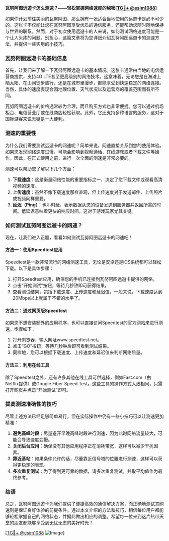**瓦努阿图远遊卡怎么测速？——轻松掌握网络速度的秘密[[TG💪+ @esim1088](https://t.me/s/esim1088)]**

如果你计划前往美丽的瓦努阿图，那么拥有一张适合当地使用的远遊卡是必不可少的。这张卡不仅能让您在瓦努阿图享受优质的通信服务，还能帮助您随时随地保持与世界的联系。然而，对于初次使用远遊卡的人来说，如何测试网络速度可能是一个让人头疼的问题。别担心，这篇文章将为您详细介绍瓦努阿图远遊卡的测速方法，并提供一些实用的小技巧。

### 瓦努阿图远遊卡的基础信息

首先，让我们来了解一下瓦努阿图远遊卡的基本情况。这张卡通常由当地的电信运营商提供，支持4G LTE甚至更高级别的网络技术。这意味着，无论您是在海滩上晒太阳、在山间徒步旅行，还是在城市里漫步，都能享受到快速稳定的网络连接。当然，具体的速度表现会因地理位置、天气状况以及运营商的覆盖范围而有所不同。

瓦努阿图远遊卡的价格通常较为合理，而且购买方式也非常便捷。您可以通过机场柜台、电信营业厅或在线商店轻松获取。此外，它还支持多种语言的服务，这对于国际游客来说无疑是一大便利。

### 测速的重要性

为什么我们需要测试远遊卡的网速呢？简单来说，网速直接关系到您的使用体验。如果您发现网络速度过慢，可能会影响到视频通话、在线游戏或者下载文件等操作。因此，在正式使用之前，进行一次全面的测速是非常必要的。

测速可以帮助您了解以下几个方面：

1. **下载速度**：这是衡量网络性能的重要指标之一，决定了您下载文件或观看高清视频的速度。
2. **上传速度**：虽然不像下载速度那样直观，但上传速度对于发送邮件、上传照片或视频同样重要。
3. **延迟（Ping）**：也叫时延，表示数据从您的设备发送到服务器并返回所需的时间。低延迟意味着更快的响应时间，这对于游戏玩家尤其关键。

### 如何测试瓦努阿图远遊卡的网速？

现在，让我们进入正题，看看如何测试瓦努阿图远遊卡的网速吧！

#### 方法一：使用Speedtest应用

Speedtest是一款非常流行的网络测速工具，无论是安卓还是iOS系统都可以轻松下载。以下是具体步骤：

1. 打开Speedtest应用，确保您的手机已连接到瓦努阿图远遊卡提供的网络。
2. 点击“开始测试”按钮，等待几秒钟即可获得结果。
3. 查看测试结果，包括下载速度、上传速度和延迟值。一般来说，下载速度达到20Mbps以上就属于不错的水平了。

#### 方法二：通过网页版Speedtest

如果您不想安装额外的应用程序，也可以直接访问Speedtest的官方网站来进行测速。步骤如下：

1. 打开浏览器，输入网址www.speedtest.net。
2. 点击“GO”按钮，等待几秒钟后即可看到测试结果。
3. 同样地，您可以根据下载速度、上传速度和延迟值来判断网络质量。

#### 方法三：利用在线工具

除了Speedtest之外，还有许多其他在线工具可供选择，例如Fast.com（由Netflix提供）或Google Fiber Speed Test。这些工具的操作方式大致相同，只需打开网页并点击“开始测试”即可。

### 提高测速准确性的技巧

尽管上述方法已经足够简单易行，但在实际操作中仍有一些小技巧可以让测速更加精准：

1. **避免高峰时段**：尽量避开早晚高峰时段进行测速，因为此时网络流量较大，可能会导致速度变慢。
2. **关闭后台应用**：确保没有其他应用程序正在消耗带宽，这样可以减少干扰因素。
3. **靠近基站**：如果条件允许的话，尽量靠近信号塔的位置进行测速，这样可以获得更稳定的表现。
4. **多次重复测试**：为了得到更可靠的数据，请多次重复测试，并取平均值作为最终参考。

### 结语

总之，瓦努阿图远遊卡为我们提供了便捷高效的通信解决方案，而正确地测试其网速则是保证良好体验的前提条件。通过本文介绍的方法和技巧，相信每位用户都能够轻松掌握自己的网络状态，并据此做出相应的调整。希望每一位来到这片热带天堂的朋友都能够享受到无忧无虑的美好时光！

[[TG💪+ @esim1088](https://t.me/s/esim1088) ![Image](https://i.postimg.cc/4NQfJmqS/Snipaste-2025-05-13-00-14-12.png)]